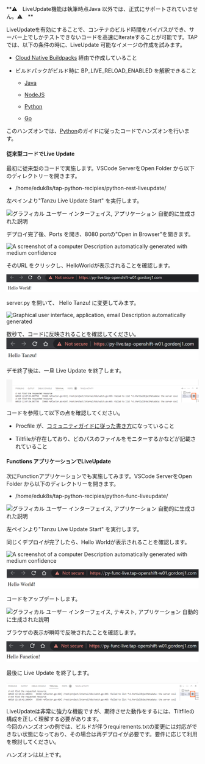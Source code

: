 **⚠️　LiveUpdate機能は執筆時点Java
以外では、正式にサポートされていません。⚠️　**

LiveUpdateを有効にすることで、コンテナのビルド時間をバイパスができ、サーバー上でしかテストできないコードを高速にIterateすることが可能です。TAP
では、以下の条件の時に、LiveUpdate 可能なイメージの作成を試みます。

-   [Cloud Native Buildpacks](https://buildpacks.io/)
    経由で作成していること

-   ビルドパックがビルド時に BP_LIVE_RELOAD_ENABLED を解釈できること

    -   [Java](https://paketo.io/docs/howto/java/#enable-process-reloading)

    -   [NodeJS](https://paketo.io/docs/howto/nodejs/#enable-process-reloading)

    -   [Python](https://paketo.io/docs/howto/python/#enable-process-reloading)

    -   [Go](https://paketo.io/docs/howto/go/#using-bp_live_reload_enabled)

このハンズオンでは、[Python](https://paketo.io/docs/howto/python/#enable-process-reloading)のガイドに従ったコードでハンズオンを行います。

#### 従来型コードでLive Update

最初に従来型のコードで実施します。VSCode ServerをOpen Folder
から以下のディレクトリーを開きます。

-   /home/eduk8s/tap-python-recipies/python-rest-liveupdate/

左ペインより"Tanzu Live Update Start" を実行します。

![グラフィカル ユーザー インターフェイス, アプリケーション
自動的に生成された説明](../media/image59.png)

デプロイ完了後、Ports を開き、8080 portの"Open in Browser"を開きます。

![A screenshot of a computer Description automatically generated with
medium confidence](../media/image60.png)

そのURL をクリックし、HelloWorldが表示されることを確認します。

![](../media/image61.png)

server.py を開いて、 Hello Tanzu! に変更してみます。

![Graphical user interface, application, email Description automatically
generated](../media/image62.png)

数秒で、コードに反映されることを確認してください。\
![](../media/image63.png)

デモ終了後は、一旦 Live Update を終了します。

![](../media/image64.png)

コードを参照して以下の点を確認してください。

-   Procfile
    が、[コミュニティガイドに従った書き方](https://paketo.io/docs/howto/python/#setting-a-reloadable-start-command)になっていること

-   Tiltfileが存在しており、どのパスのファイルをモニターするかなどが記載されていること

#### Functions アプリケーションでLiveUpdate

次にFunctionアプリケーションでも実施してみます。VSCode ServerをOpen
Folder から以下のディレクトリーを開きます。

-   /home/eduk8s/tap-python-recipies/python-func-liveupdate/

![グラフィカル ユーザー インターフェイス, アプリケーション
自動的に生成された説明](../media/image65.png)

左ペインより"Tanzu Live Update Start" を実行します。

同じくデプロイが完了したら、Hello Worldが表示されることを確認します。

![A screenshot of a computer Description automatically generated with
medium confidence](../media/image60.png)

![](../media/image66.png)

コードをアップデートします。

![グラフィカル ユーザー インターフェイス, テキスト, アプリケーション
自動的に生成された説明](../media/image67.png)

ブラウザの表示が瞬時で反映されたことを確認します。

![](../media/image68.png)

最後に Live Update を終了します。

![](../media/image69.png)

LiveUpdateは非常に強力な機能ですが、期待させた動作をするには、Tiltfileの構成を正しく理解する必要があります。\
今回のハンズオンの例では、ビルドが伴うrequirements.txtの変更には対応ができない状態になっており、その場合は再デプロイが必要です。要件に応じて利用を検討してください。

ハンズオンは以上です。
